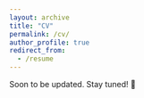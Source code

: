 ```yaml
---
layout: archive
title: "CV"
permalink: /cv/
author_profile: true
redirect_from:
  - /resume
---
```


Soon to be updated. Stay tuned! 🚀